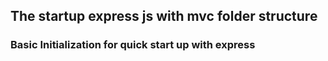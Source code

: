 ## The startup express js with mvc folder structure

### Basic Initialization for quick start up with express

